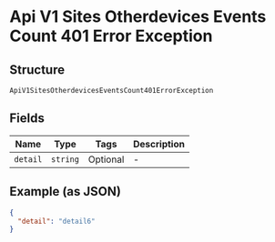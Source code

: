 
# Api V1 Sites Otherdevices Events Count 401 Error Exception

## Structure

`ApiV1SitesOtherdevicesEventsCount401ErrorException`

## Fields

| Name | Type | Tags | Description |
|  --- | --- | --- | --- |
| `detail` | `string` | Optional | - |

## Example (as JSON)

```json
{
  "detail": "detail6"
}
```


